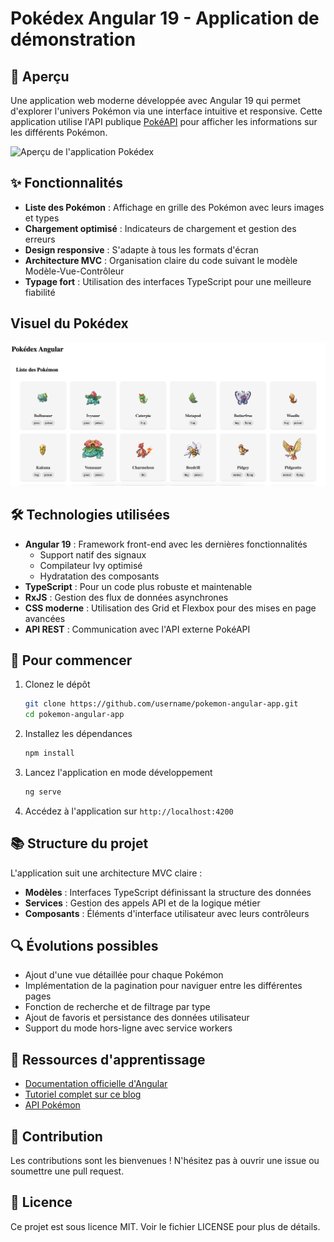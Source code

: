 # Pokédex Angular 19 - Application de démonstration

## 📱 Aperçu

Une application web moderne développée avec Angular 19 qui permet d'explorer l'univers Pokémon via une interface intuitive et responsive. Cette application utilise l'API publique [PokéAPI](https://pokeapi.co/) pour afficher les informations sur les différents Pokémon.

![Aperçu de l'application Pokédex](https://placeholder-image.com/pokedex-preview.png)

## ✨ Fonctionnalités

- **Liste des Pokémon** : Affichage en grille des Pokémon avec leurs images et types
- **Chargement optimisé** : Indicateurs de chargement et gestion des erreurs
- **Design responsive** : S'adapte à tous les formats d'écran
- **Architecture MVC** : Organisation claire du code suivant le modèle Modèle-Vue-Contrôleur
- **Typage fort** : Utilisation des interfaces TypeScript pour une meilleure fiabilité

## Visuel du Pokédex
![Capture écran Pokédex](https://raw.githubusercontent.com/claudebueno/pokemon-app/refs/heads/master/public/app-angular-pokedex-screen.png "Capture écran Pokédex")

## 🛠️ Technologies utilisées

- **Angular 19** : Framework front-end avec les dernières fonctionnalités
  - Support natif des signaux
  - Compilateur Ivy optimisé
  - Hydratation des composants
- **TypeScript** : Pour un code plus robuste et maintenable
- **RxJS** : Gestion des flux de données asynchrones
- **CSS moderne** : Utilisation des Grid et Flexbox pour des mises en page avancées
- **API REST** : Communication avec l'API externe PokéAPI

## 🚀 Pour commencer

1. Clonez le dépôt
   ```bash
   git clone https://github.com/username/pokemon-angular-app.git
   cd pokemon-angular-app
   ```

2. Installez les dépendances
   ```bash
   npm install
   ```

3. Lancez l'application en mode développement
   ```bash
   ng serve
   ```

4. Accédez à l'application sur `http://localhost:4200`

## 📚 Structure du projet

L'application suit une architecture MVC claire :

- **Modèles** : Interfaces TypeScript définissant la structure des données
- **Services** : Gestion des appels API et de la logique métier
- **Composants** : Éléments d'interface utilisateur avec leurs contrôleurs

## 🔍 Évolutions possibles

- Ajout d'une vue détaillée pour chaque Pokémon
- Implémentation de la pagination pour naviguer entre les différentes pages
- Fonction de recherche et de filtrage par type
- Ajout de favoris et persistance des données utilisateur
- Support du mode hors-ligne avec service workers

## 📖 Ressources d'apprentissage

- [Documentation officielle d'Angular](https://angular.io/docs)
- [Tutoriel complet sur ce blog](https://www.claudebueno.com/developpement/angular-et-pokemon-creez-votre-pokedex-complet.htm)
- [API Pokémon](https://pokeapi.co/docs/v2)

## 🤝 Contribution

Les contributions sont les bienvenues ! N'hésitez pas à ouvrir une issue ou soumettre une pull request.

## 📄 Licence

Ce projet est sous licence MIT. Voir le fichier LICENSE pour plus de détails.

